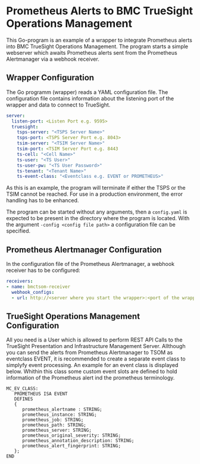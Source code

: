 # Prometheus Alerts to BMC TrueSight Operations Management

This Go-program is an example of a wrapper to integrate Prometheus alerts into BMC TrueSight Operations 
Management.
The program starts a simple webserver which awaits Prometheus alerts sent from the Prometheus Alertmanager
via a webhook receiver.

## Wrapper Configuration
The Go programm (wrapper) reads a YAML configuration file. The configuration file contains information about the 
listening port of the wrapper and data to connect to TrueSight.

```yaml
server:
  listen-port: <Listen Port e.g. 9595>
  truesight:
    tsps-server: "<TSPS Server Name>"
    tsps-port: <TSPS Server Port e.g. 8043>
    tsim-server: "<TSIM Server Name>"
    tsim-port: <TSIM Server Port e.g. 8443
    ts-cell: "<Cell Name>"
    ts-user: "<TS User>"
    ts-user-pw: "<TS User Password>"
    ts-tenant: "<Tenant Name>"
    ts-event-class: "<Eventclass e.g. EVENT or PROMETHEUS>"
```

As this is an example, the program will terminate if either the TSPS or the TSIM cannot be reached. For use in a 
production environment, the error handling has to be enhanced. 

The program can be started without any arguments, then a `config.yaml` is expected to be present in the directory where
the program is located. With the argument `-config <config file path>` a configuration file can be specified. 

## Prometheus Alertmanager Configuration
In the configuration file of the Prometheus Alertmanager, a webhook receiver has to be configured:

```yaml
receivers:
- name: bmctsom-receiver
  webhook_configs:
  - url: http://<server where you start the wrapper>:<port of the wrapper>
```

## TrueSight Operations Management Configuration
All you need is a User which is allowed to perform REST API Calls to the TrueSight Presentation and Infrastructure 
Management Server. 
Allthough you can send the alerts from Prometheus Alertmanager to TSOM as eventclass EVENT, it is recommended to create
a separate event class to simplyfy event processing. An example for an event class is displayed below. Whithin this 
class some custom event slots are defined to hold information of the Prometheus alert ind the prometheus terminology.  

```mrl
MC_EV_CLASS:
   PROMETHEUS ISA EVENT
   DEFINES
   {
      prometheus_alertname : STRING;
      prometheus_instance: STRING;
      prometheus_job: STRING;
      prometheus_path: STRING;
      prometheus_server: STRING;
      prometheus_original_severity: STRING;
      prometheus_annotation_description: STRING;
      prometheus_alert_fingerprint: STRING;
   };
END
```
